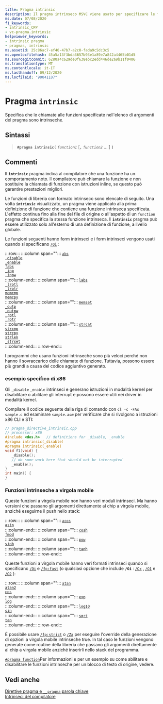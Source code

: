 ```yaml
---
title: Pragma intrinsic
description: Il pragma intrinseco MSVC viene usato per specificare le funzioni intrinseche supportate da usare come intrinseci.
ms.date: 07/08/2020
f1_keywords:
- intrinsic_CPP
- vc-pragma.intrinsic
helpviewer_keywords:
- intrinsic pragma
- pragmas, intrinsic
ms.assetid: 25c86ac7-ef40-47b7-a2c0-fada9c5dc3c5
ms.openlocfilehash: 45a5a13f3bda3657b93e1a89e7a842a4465b01d5
ms.sourcegitcommit: 6280a4c629de0f638ebc2edd446de2a9b11f0406
ms.translationtype: MT
ms.contentlocale: it-IT
ms.lasthandoff: 09/12/2020
ms.locfileid: "90041107"
---
```

# <a name="intrinsic-pragma"></a>Pragma `intrinsic`

Specifica che le chiamate alle funzioni specificate nell'elenco di argomenti del pragma sono intrinseche.

## <a name="syntax"></a>Sintassi

> **`#pragma intrinsic(`** *`function1`* [**`,`** _`function2`_ ... ] **`)`**

## <a name="remarks"></a>Commenti

Il **`intrinsic`** pragma indica al compilatore che una funzione ha un comportamento noto. Il compilatore può chiamare la funzione e non sostituire la chiamata di funzione con istruzioni inline, se questo può garantire prestazioni migliori.

Le funzioni di libreria con formato intrinseco sono elencate di seguito. Una volta **`intrinsic`** visualizzato, un pragma viene applicato alla prima definizione di funzione che contiene una funzione intrinseca specificata. L'effetto continua fino alla fine del file di origine o all'aspetto di un `function` pragma che specifica la stessa funzione intrinseca. Il **`intrinsic`** pragma può essere utilizzato solo all'esterno di una definizione di funzione, a livello globale.

Le funzioni seguenti hanno form intrinseci e i form intrinseci vengono usati quando si specificano [`/Oi`](../build/reference/oi-generate-intrinsic-functions.md) :

:::row:::
   :::column span="":::
      [`abs`](../c-runtime-library/reference/abs-labs-llabs-abs64.md)\
      [`_disable`](../intrinsics/disable.md)\
      [`_enable`](../intrinsics/enable.md)\
      [`fabs`](../c-runtime-library/reference/fabs-fabsf-fabsl.md)\
      [`_inp`](../c-runtime-library/inp-inpw-inpd.md)\
      [`_inpw`](../c-runtime-library/inp-inpw-inpd.md)\
   :::column-end:::
   :::column span="":::
      [`labs`](../c-runtime-library/reference/abs-labs-llabs-abs64.md)\
      [`_lrotl`](../c-runtime-library/reference/lrotl-lrotr.md)\
      [`_lrotr`](../c-runtime-library/reference/lrotl-lrotr.md)\
      [`memcmp`](../c-runtime-library/reference/memcmp-wmemcmp.md)\
      [`memcpy`](../c-runtime-library/reference/memcpy-wmemcpy.md)\
   :::column-end:::
   :::column span="":::
      [`memset`](../c-runtime-library/reference/memset-wmemset.md)\
      [`_outp`](../c-runtime-library/outp-outpw-outpd.md)\
      [`_outpw`](../c-runtime-library/outp-outpw-outpd.md)\
      [`_rotl`](../c-runtime-library/reference/rotl-rotl64-rotr-rotr64.md)\
      [`_rotr`](../c-runtime-library/reference/rotl-rotl64-rotr-rotr64.md)\
   :::column-end:::
   :::column span="":::
      [`strcat`](../c-runtime-library/reference/strcat-wcscat-mbscat.md)\
      [`strcmp`](../c-runtime-library/reference/strcmp-wcscmp-mbscmp.md)\
      [`strcpy`](../c-runtime-library/reference/strcpy-wcscpy-mbscpy.md)\
      [`strlen`](../c-runtime-library/reference/strlen-wcslen-mbslen-mbslen-l-mbstrlen-mbstrlen-l.md)\
      [`_strset`](../c-runtime-library/reference/strset-strset-l-wcsset-wcsset-l-mbsset-mbsset-l.md)\
   :::column-end:::
:::row-end:::

I programmi che usano funzioni intrinseche sono più veloci perché non hanno il sovraccarico delle chiamate di funzione. Tuttavia, possono essere più grandi a causa del codice aggiuntivo generato.

### <a name="x86-specific-example"></a>esempio specifico di x86

Gli `_disable` `_enable` intrinseci e generano istruzioni in modalità kernel per disabilitare o abilitare gli interrupt e possono essere utili nei driver in modalità kernel.

Compilare il codice seguente dalla riga di comando con `cl -c -FAs sample.c` ed esaminare *`sample.asm`* per verificare che si rivolgono a istruzioni x86 CLI e STI:

```cpp
// pragma_directive_intrinsic.cpp
// processor: x86
#include <dos.h>   // definitions for _disable, _enable
#pragma intrinsic(_disable)
#pragma intrinsic(_enable)
void f1(void) {
   _disable();
   // do some work here that should not be interrupted
   _enable();
}
int main() {
}
```

### <a name="intrinsic-floating-point-functions"></a>Funzioni intrinseche a virgola mobile

Queste funzioni a virgola mobile non hanno veri moduli intrinseci. Ma hanno versioni che passano gli argomenti direttamente al chip a virgola mobile, anziché eseguirne il push nello stack:

:::row:::
   :::column span="":::
      [`acos`](../c-runtime-library/reference/acos-acosf-acosl.md)\
      [`asin`](../c-runtime-library/reference/asin-asinf-asinl.md)\
   :::column-end:::
   :::column span="":::
      [`cosh`](../c-runtime-library/reference/cosh-coshf-coshl.md)\
      [`fmod`](../c-runtime-library/reference/fmod-fmodf.md)\
   :::column-end:::
   :::column span="":::
      [`pow`](../c-runtime-library/reference/pow-powf-powl.md)\
      [`sinh`](../c-runtime-library/reference/sinh-sinhf-sinhl.md)\
   :::column-end:::
   :::column span="":::
      [`tanh`](../c-runtime-library/reference/tanh-tanhf-tanhl.md)\
   :::column-end:::
:::row-end:::

Queste funzioni a virgola mobile hanno veri formati intrinseci quando si specificano [`/Oi`](../build/reference/oi-generate-intrinsic-functions.md) e [`/fp:fast`](../build/reference/fp-specify-floating-point-behavior.md) (o qualsiasi opzione che include **`/Oi`** : [`/Ox`](../build/reference/ox-full-optimization.md) , [`/O1`](../build/reference/o1-o2-minimize-size-maximize-speed.md) e [`/O2`](../build/reference/o1-o2-minimize-size-maximize-speed.md) ):

:::row:::
   :::column span="":::
      [`atan`](../c-runtime-library/reference/atan-atanf-atanl-atan2-atan2f-atan2l.md)\
      [`atan2`](../c-runtime-library/reference/atan-atanf-atanl-atan2-atan2f-atan2l.md)\
      [`cos`](../c-runtime-library/reference/cos-cosf-cosl.md)\
   :::column-end:::
   :::column span="":::
      [`exp`](../c-runtime-library/reference/exp-expf.md)\
      [`log`](../c-runtime-library/reference/log-logf-log10-log10f.md)\
   :::column-end:::
   :::column span="":::
      [`log10`](../c-runtime-library/reference/log-logf-log10-log10f.md)\
      [`sin`](../c-runtime-library/reference/sin-sinf-sinl.md)\
   :::column-end:::
   :::column span="":::
      [`sqrt`](../c-runtime-library/reference/sqrt-sqrtf-sqrtl.md)\
      [`tan`](../c-runtime-library/reference/tan-tanf-tanl.md)\
   :::column-end:::
:::row-end:::

È possibile usare [`/fp:strict`](../build/reference/fp-specify-floating-point-behavior.md) o [`/Za`](../build/reference/za-ze-disable-language-extensions.md) per eseguire l'override della generazione di opzioni a virgola mobile intrinseche true. In tal caso le funzioni vengono generate come routine della libreria che passano gli argomenti direttamente al chip a virgola mobile anziché inserirli nello stack del programma.

[`#pragma function`](../preprocessor/function-c-cpp.md)Per informazioni e per un esempio su come abilitare e disabilitare le funzioni intrinseche per un blocco di testo di origine, vedere.

## <a name="see-also"></a>Vedi anche

[Direttive pragma e `__pragma` parola chiave](../preprocessor/pragma-directives-and-the-pragma-keyword.md)\
[Intrinseci del compilatore](../intrinsics/compiler-intrinsics.md)
